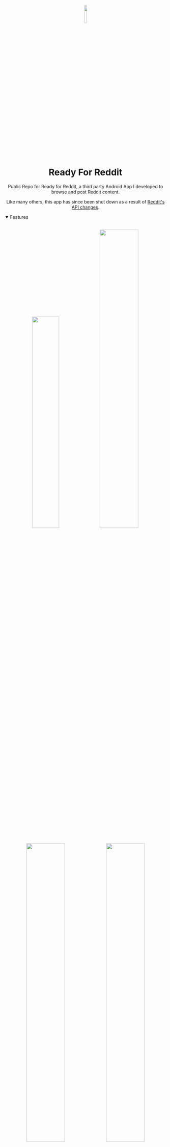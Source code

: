 <div align="center">
  <img src="https://github.com/DevGary/Ready-Public/assets/5429970/c2c0564f-04db-451d-b41f-3ceae8449822" width="12%" height="12%">
  <h1> Ready For Reddit </h1>
</div>
<p align="center">
  <div align="center">Public Repo for Ready for Reddit, a third party Android App I developed to browse and post Reddit content.</div>
</p>
<p align="center">
  <div align="center">Like many others, this app has since been shut down as a result of <a href="https://www.theverge.com/2023/6/8/23754616/reddit-third-party-apps-api-shutdown-rif-reddplanet-sync">Reddit's API changes</a>. </div>
</p>
<details open>
  <summary> Features </summary>
  <br />
  <p align="center">
    <img width="41.25%" src="Ready_v3.0.0.webp" />
    <img width="49%" src="https://github.com/DevGary/Ready-Public/assets/5429970/0b78c15d-f1b0-4133-a7d5-4f4e20377691" />
  </p>
  <p align="center">
    <img width="49%" src="https://github.com/DevGary/Ready-Public/assets/5429970/277b803f-69ea-4c3c-aec2-2825d610d614" />
    <img width="49%" src="https://github.com/DevGary/Ready-Public/assets/5429970/247e6799-409d-47a4-b481-c9d46df3d437" />
  </p>
  <p align="center">
    <img width="49%" src="https://github.com/DevGary/Ready-Public/assets/5429970/baf6f244-99a0-4715-afaf-657f9201a496" />
    <img width="49%" src="https://github.com/DevGary/Ready-Public/assets/5429970/1b61d076-23b6-423b-b719-6723b2735425" />
  </p>
</details>
